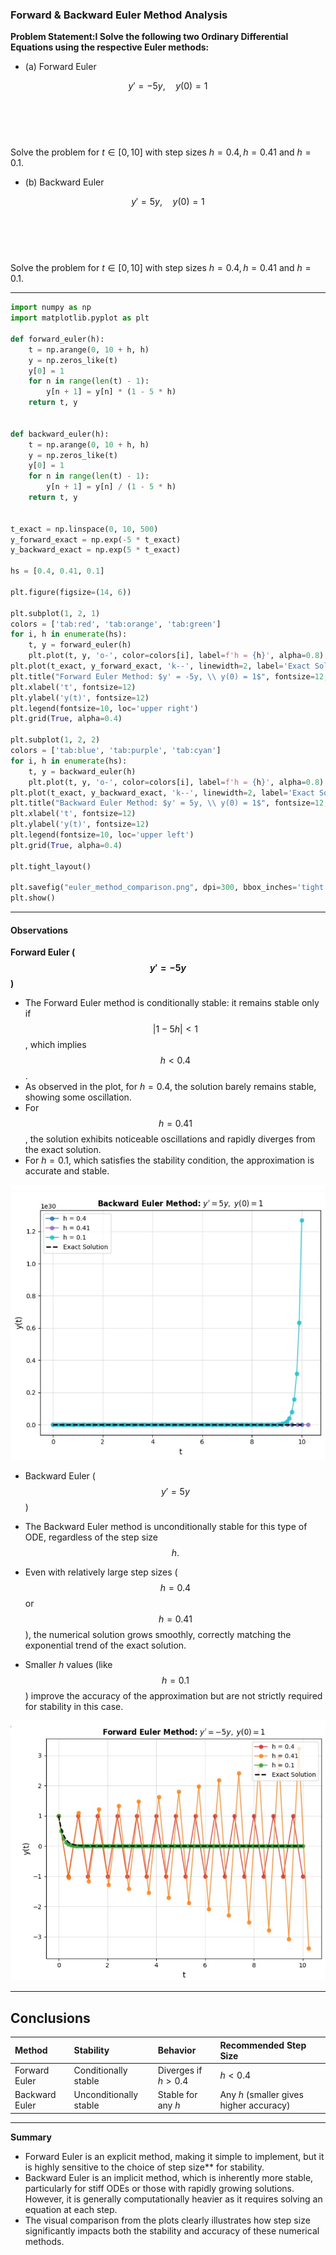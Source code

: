 ### Forward & Backward Euler Method Analysis

**Problem Statement:I Solve the following two Ordinary Differential Equations using the respective Euler methods:**

* (a) Forward Euler

$$y' = -5y, \quad y(0) = 1$$

$$\quad$$ $$\quad$$ $$\quad$$  Solve the problem for $t \in [0, 10]$ with step sizes $h = 0.4, h = 0.41 \text{ and } h = 0.1$.

* (b) Backward Euler

$$y' = 5y, \quad y(0) = 1$$

$$\quad$$ $$\quad$$ $$\quad$$  Solve the problem for $t \in [0, 10]$ with step sizes $h = 0.4, h = 0.41 \text{ and } h = 0.1$.

---
```python
import numpy as np
import matplotlib.pyplot as plt

def forward_euler(h):
    t = np.arange(0, 10 + h, h)
    y = np.zeros_like(t)
    y[0] = 1
    for n in range(len(t) - 1):
        y[n + 1] = y[n] * (1 - 5 * h)
    return t, y


def backward_euler(h):
    t = np.arange(0, 10 + h, h)
    y = np.zeros_like(t)
    y[0] = 1
    for n in range(len(t) - 1):
        y[n + 1] = y[n] / (1 - 5 * h)
    return t, y


t_exact = np.linspace(0, 10, 500)
y_forward_exact = np.exp(-5 * t_exact)
y_backward_exact = np.exp(5 * t_exact)

hs = [0.4, 0.41, 0.1]

plt.figure(figsize=(14, 6))

plt.subplot(1, 2, 1)
colors = ['tab:red', 'tab:orange', 'tab:green']
for i, h in enumerate(hs):
    t, y = forward_euler(h)
    plt.plot(t, y, 'o-', color=colors[i], label=f'h = {h}', alpha=0.8)
plt.plot(t_exact, y_forward_exact, 'k--', linewidth=2, label='Exact Solution')
plt.title("Forward Euler Method: $y' = -5y, \\ y(0) = 1$", fontsize=12, fontweight='bold')
plt.xlabel('t', fontsize=12)
plt.ylabel('y(t)', fontsize=12)
plt.legend(fontsize=10, loc='upper right')
plt.grid(True, alpha=0.4)

plt.subplot(1, 2, 2)
colors = ['tab:blue', 'tab:purple', 'tab:cyan']
for i, h in enumerate(hs):
    t, y = backward_euler(h)
    plt.plot(t, y, 'o-', color=colors[i], label=f'h = {h}', alpha=0.8)
plt.plot(t_exact, y_backward_exact, 'k--', linewidth=2, label='Exact Solution')
plt.title("Backward Euler Method: $y' = 5y, \\ y(0) = 1$", fontsize=12, fontweight='bold')
plt.xlabel('t', fontsize=12)
plt.ylabel('y(t)', fontsize=12)
plt.legend(fontsize=10, loc='upper left')
plt.grid(True, alpha=0.4)

plt.tight_layout()

plt.savefig("euler_method_comparison.png", dpi=300, bbox_inches='tight')
plt.show()
```
---

#### Observations

**Forward Euler ($$y' = -5y$$)**

* The Forward Euler method is conditionally stable: it remains stable only if $$|1 - 5h| < 1$$, which implies $$h < 0.4$$.
* As observed in the plot, for $h=0.4$, the solution barely remains stable, showing some oscillation.
* For $$h=0.41$$, the solution exhibits noticeable oscillations and rapidly diverges from the exact solution.
* For $h=0.1$, which satisfies the stability condition, the approximation is accurate and stable.

![Figure 2: Forward Euler Method ($y' = -5y, y(0)=1$) results for various step sizes. Shows conditional stability.](圖二.jpg)

* Backward Euler ($$y' = 5y$$)

* The Backward Euler method is unconditionally stable for this type of ODE, regardless of the step size $$h.$$
* Even with relatively large step sizes ($$h=0.4$$ or $$h=0.41$$), the numerical solution grows smoothly, correctly matching the exponential trend of the exact solution.
* Smaller $h$ values (like $$h=0.1$$) improve the accuracy of the approximation but are not strictly required for stability in this case.

![Figure 1: Backward Euler Method ($$y' = 5y, y(0)=1$$) results for various step sizes. Demonstrates unconditional stability.](圖一.jpg)

---

## Conclusions

| Method         | Stability           | Behavior                                     | Recommended Step Size |
| :------------- | :------------------ | :------------------------------------------- | :-------------------- |
| Forward Euler  | Conditionally stable | Diverges if $h > 0.4$                       | $h < 0.4$             |
| Backward Euler | Unconditionally stable | Stable for any $h$                         | Any $h$ (smaller gives higher accuracy) |

---

**Summary**

* Forward Euler is an explicit method, making it simple to implement, but it is highly sensitive to the choice of step size** for stability.
* Backward Euler is an implicit method, which is inherently more stable, particularly for stiff ODEs or those with rapidly growing solutions. However, it is generally computationally heavier as it requires solving an equation at each step.
* The visual comparison from the plots clearly illustrates how step size significantly impacts both the stability and accuracy of these numerical methods.
